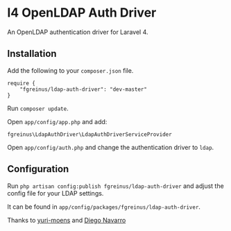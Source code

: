 # l4 OpenLDAP Auth Driver

An OpenLDAP authentication driver for Laravel 4.

## Installation

Add the following to your `composer.json` file.

```
require {
	"fgreinus/ldap-auth-driver": "dev-master"
}
```

Run `composer update`.

Open `app/config/app.php` and add:

`fgreinus\LdapAuthDriver\LdapAuthDriverServiceProvider`

Open `app/config/auth.php` and change the authentication driver to `ldap`.

## Configuration

Run `php artisan config:publish fgreinus/ldap-auth-driver` and adjust the config file for your LDAP settings.

It can be found in `app/config/packages/fgreinus/ldap-auth-driver`.

Thanks to [yuri-moens](https://github.com/yuri-moens) and [Diego Navarro](https://github.com/diegognt)
